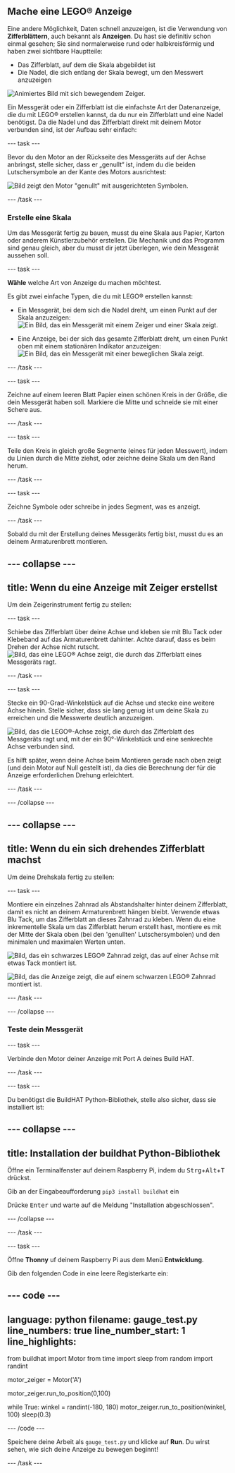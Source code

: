 ## Mache eine LEGO® Anzeige

Eine andere Möglichkeit, Daten schnell anzuzeigen, ist die Verwendung von **Zifferblättern**, auch bekannt als **Anzeigen**. Du hast sie definitiv schon einmal gesehen; Sie sind normalerweise rund oder halbkreisförmig und haben zwei sichtbare Hauptteile:

+ Das Zifferblatt, auf dem die Skala abgebildet ist
+ Die Nadel, die sich entlang der Skala bewegt, um den Messwert anzuzeigen

![Animiertes Bild mit sich bewegendem Zeiger.](https://media.giphy.com/media/uozBSFuz99USA/giphy.gif)

Ein Messgerät oder ein Zifferblatt ist die einfachste Art der Datenanzeige, die du mit LEGO® erstellen kannst, da du nur ein Zifferblatt und eine Nadel benötigst. Da die Nadel und das Zifferblatt direkt mit deinem Motor verbunden sind, ist der Aufbau sehr einfach:

--- task ---

Bevor du den Motor an der Rückseite des Messgeräts auf der Achse anbringst, stelle sicher, dass er „genullt“ ist, indem du die beiden Lutschersymbole an der Kante des Motors ausrichtest:

![Bild zeigt den Motor "genullt" mit ausgerichteten Symbolen.](images/aligned_symbols.jpg)

--- /task ---

### Erstelle eine Skala

Um das Messgerät fertig zu bauen, musst du eine Skala aus Papier, Karton oder anderem Künstlerzubehör erstellen. Die Mechanik und das Programm sind genau gleich, aber du musst dir jetzt überlegen, wie dein Messgerät aussehen soll.

 --- task ---

 **Wähle** welche Art von Anzeige du machen möchtest.

 Es gibt zwei einfache Typen, die du mit LEGO® erstellen kannst:

+ Ein Messgerät, bei dem sich die Nadel dreht, um einen Punkt auf der Skala anzuzeigen: ![Ein Bild, das ein Messgerät mit einem Zeiger und einer Skala zeigt.](images/dial2.gif)

+ Eine Anzeige, bei der sich das gesamte Zifferblatt dreht, um einen Punkt oben mit einem stationären Indikator anzuzeigen: ![Ein Bild, das ein Messgerät mit einer beweglichen Skala zeigt.](images/dial1.gif)

--- /task ---

--- task ---

Zeichne auf einem leeren Blatt Papier einen schönen Kreis in der Größe, die dein Messgerät haben soll. Markiere die Mitte und schneide sie mit einer Schere aus.

--- /task --- 

--- task ---

Teile den Kreis in gleich große Segmente (eines für jeden Messwert), indem du Linien durch die Mitte ziehst, oder zeichne deine Skala um den Rand herum.

--- /task ---

--- task ---

Zeichne Symbole oder schreibe in jedes Segment, was es anzeigt.

--- /task ---

Sobald du mit der Erstellung deines Messgeräts fertig bist, musst du es an deinem Armaturenbrett montieren.

--- collapse ---
---
title: Wenn du eine Anzeige mit Zeiger erstellst
---

Um dein Zeigerinstrument fertig zu stellen:

--- task ---

Schiebe das Zifferblatt über deine Achse und kleben sie mit Blu Tack oder Klebeband auf das Armaturenbrett dahinter. Achte darauf, dass es beim Drehen der Achse nicht rutscht. ![Bild, das eine LEGO® Achse zeigt, die durch das Zifferblatt eines Messgeräts ragt.](images/needle-gauge1.jpg)

--- /task ---

--- task ---

Stecke ein 90-Grad-Winkelstück auf die Achse und stecke eine weitere Achse hinein. Stelle sicher, dass sie lang genug ist um deine Skala zu erreichen und die Messwerte deutlich anzuzeigen.

![Bild, das die LEGO®-Achse zeigt, die durch das Zifferblatt des Messgeräts ragt und, mit der ein 90°-Winkelstück und eine senkrechte Achse verbunden sind.](images/needle-gauge2.jpg)

Es hilft später, wenn deine Achse beim Montieren gerade nach oben zeigt (und dein Motor auf Null gestellt ist), da dies die Berechnung der für die Anzeige erforderlichen Drehung erleichtert.

--- /task ---

--- /collapse ---

--- collapse ---
---
title: Wenn du ein sich drehendes Zifferblatt machst
---

Um deine Drehskala fertig zu stellen:

--- task ---

Montiere ein einzelnes Zahnrad als Abstandshalter hinter deinem Zifferblatt, damit es nicht an deinem Armaturenbrett hängen bleibt. Verwende etwas Blu Tack, um das Zifferblatt an dieses Zahnrad zu kleben. Wenn du eine inkrementelle Skala um das Zifferblatt herum erstellt hast, montiere es mit der Mitte der Skala oben (bei den 'genullten' Lutschersymbolen) und den minimalen und maximalen Werten unten.

![Bild, das ein schwarzes LEGO® Zahnrad zeigt, das auf einer Achse mit etwas Tack montiert ist.](images/dial-gauge1.jpg)

![Bild, das die Anzeige zeigt, die auf einem schwarzen LEGO® Zahnrad montiert ist.](images/dial-gauge2.jpg)

--- /task ---

--- /collapse ---

### Teste dein Messgerät

--- task ---

Verbinde den Motor deiner Anzeige mit Port A deines Build HAT.

--- /task ---

--- task ---

Du benötigst die BuildHAT Python-Bibliothek, stelle also sicher, dass sie installiert ist:

--- collapse ---
---
title: Installation der buildhat Python-Bibliothek
---

Öffne ein Terminalfenster auf deinem Raspberry Pi, indem du <kbd>Strg</kbd>+<kbd>Alt</kbd>+<kbd>T</kbd> drückst.

Gib an der Eingabeaufforderung `pip3 install buildhat` ein

Drücke <kbd>Enter</kbd> und warte auf die Meldung "Installation abgeschlossen".

--- /collapse ---

--- /task ---

--- task ---

Öffne **Thonny** uf deinem Raspberry Pi aus dem Menü **Entwicklung**.

Gib den folgenden Code in eine leere Registerkarte ein:

--- code ---
---
language: python 
filename: gauge_test.py 
line_numbers: true 
line_number_start: 1
line_highlights:
---
from buildhat import Motor 
from time import sleep 
from random import randint

motor_zeiger = Motor('A')

motor_zeiger.run_to_position(0,100)

while True:
    winkel = randint(-180, 180)
    motor_zeiger.run_to_position(winkel, 100)
    sleep(0.3)

--- /code ---

Speichere deine Arbeit als `gauge_test.py` und klicke auf **Run**. Du wirst sehen, wie sich deine Anzeige zu bewegen beginnt!

--- /task ---
